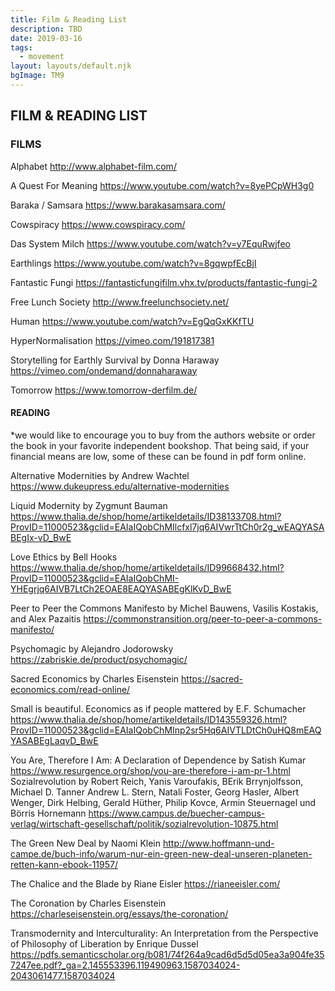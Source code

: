 ```yaml
---
title: Film & Reading List
description: TBD
date: 2019-03-16
tags:
  - movement
layout: layouts/default.njk
bgImage: TM9
---
```


## FILM & READING LIST

### FILMS

Alphabet
http://www.alphabet-film.com/

A Quest For Meaning
https://www.youtube.com/watch?v=8yePCpWH3g0

Baraka / Samsara
https://www.barakasamsara.com/

Cowspiracy
https://www.cowspiracy.com/

Das System Milch
https://www.youtube.com/watch?v=y7EquRwjfeo

Earthlings
https://www.youtube.com/watch?v=8gqwpfEcBjI

Fantastic Fungi
https://fantasticfungifilm.vhx.tv/products/fantastic-fungi-2

Free Lunch Society
http://www.freelunchsociety.net/

Human
https://www.youtube.com/watch?v=EgQqGxKKfTU

HyperNormalisation
https://vimeo.com/191817381

Storytelling for Earthly Survival by Donna Haraway
https://vimeo.com/ondemand/donnaharaway

Tomorrow
https://www.tomorrow-derfilm.de/


#### READING
*we would like to encourage you to buy from the authors website or order the book in your favorite independent bookshop. That being said, if your financial means are low, some of these can be found in pdf form online.

Alternative Modernities by Andrew Wachtel
https://www.dukeupress.edu/alternative-modernities

Liquid Modernity by Zygmunt Bauman
https://www.thalia.de/shop/home/artikeldetails/ID38133708.html?ProvID=11000523&gclid=EAIaIQobChMIlcfxl7jq6AIVwrTtCh0r2g_wEAQYASABEgIx-vD_BwE

Love Ethics by Bell Hooks
https://www.thalia.de/shop/home/artikeldetails/ID99668432.html?ProvID=11000523&gclid=EAIaIQobChMI-YHEgrjq6AIVB7LtCh2EOAE8EAQYASABEgKlKvD_BwE

Peer to Peer the Commons Manifesto by Michel Bauwens, Vasilis Kostakis, and Alex Pazaitis
https://commonstransition.org/peer-to-peer-a-commons-manifesto/

Psychomagic by Alejandro Jodorowsky
https://zabriskie.de/product/psychomagic/

Sacred Economics by Charles Eisenstein
https://sacred-economics.com/read-online/

Small is beautiful. Economics as if people mattered by E.F. Schumacher
https://www.thalia.de/shop/home/artikeldetails/ID143559326.html?ProvID=11000523&gclid=EAIaIQobChMInp2sr5Hq6AIVTLDtCh0uHQ8mEAQYASABEgLaqvD_BwE

You Are, Therefore I Am: A Declaration of Dependence by Satish Kumar
https://www.resurgence.org/shop/you-are-therefore-i-am-pr-1.html
Sozialrevolution by Robert Reich, Yanis Varoufakis, BErik Brrynjolfsson, Michael D. Tanner Andrew L. Stern, Natali Foster, Georg Hasler, Albert Wenger, Dirk Helbing, Gerald Hüther, Philip Kovce, Armin Steuernagel und Börris Hornemann
https://www.campus.de/buecher-campus-verlag/wirtschaft-gesellschaft/politik/sozialrevolution-10875.html

The Green New Deal by Naomi Klein
http://www.hoffmann-und-campe.de/buch-info/warum-nur-ein-green-new-deal-unseren-planeten-retten-kann-ebook-11957/

The Chalice and the Blade by Riane Eisler
https://rianeeisler.com/

The Coronation by Charles Eisenstein
https://charleseisenstein.org/essays/the-coronation/

Transmodernity and Interculturality: An Interpretation from the Perspective of Philosophy of Liberation by Enrique Dussel
https://pdfs.semanticscholar.org/b081/74f264a9cad6d5d5d05ea3a904fe357247ee.pdf?_ga=2.145553396.119490963.1587034024-2043061477.1587034024

